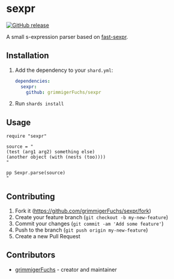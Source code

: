 # sexpr

[![GitHub release](https://img.shields.io/github/release/grimmigerFuchs/sexpr.svg)](https://github.com/grimmigerFuchs/sexpr/releases)

A small s-expression parser based on [fast-sexpr](https://www.npmjs.com/package/fast-sexpr).

## Installation

1. Add the dependency to your `shard.yml`:

   ```yaml
   dependencies:
     sexpr:
       github: grimmigerFuchs/sexpr
   ```

2. Run `shards install`

## Usage

```crystal
require "sexpr"

source = "
(test (arg1 arg2) something else)
(another object (with (nests (too))))
"

pp Sexpr.parse(source)
"
```

## Contributing

1. Fork it (<https://github.com/grimmigerFuchs/sexpr/fork>)
2. Create your feature branch (`git checkout -b my-new-feature`)
3. Commit your changes (`git commit -am 'Add some feature'`)
4. Push to the branch (`git push origin my-new-feature`)
5. Create a new Pull Request

## Contributors

- [grimmigerFuchs](https://github.com/grimmigerFuchs) - creator and maintainer
